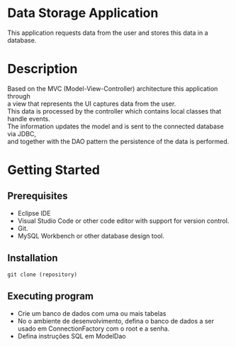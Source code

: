 # Data Storage Application
This application requests data from the user and stores this data in a database.
 
# Description
Based on the MVC (Model-View-Controller) architecture this application through <br> a view that represents the UI captures data from the user. <br> This data is processed by the controller which contains local classes that handle events. <br> The information updates the model and is sent to the connected database via JDBC, <br> and together with the DAO pattern the persistence of the data is performed.

# Getting Started

## Prerequisites
- Eclipse IDE
- Visual Studio Code or other code editor with support for version control.
- Git.
- MySQL Workbench or other database design tool.

## Installation
```
git clone (repository)
```
## Executing program
- Crie um banco de dados com uma ou mais tabelas
- No o ambiente de desenvolvimento, defina o banco de dados a ser usado em ConnectionFactory com o root e a senha.
- Defina instruções SQL em ModelDao
 
